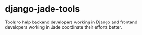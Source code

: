 django-jade-tools
=================

Tools to help backend developers working in Django and frontend developers working in Jade coordinate their efforts better.
